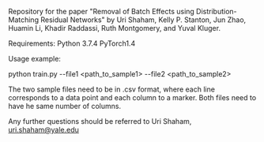 Repository for the paper "Removal of Batch Effects using Distribution-Matching Residual Networks" by Uri Shaham, Kelly P. Stanton, Jun Zhao, Huamin Li, Khadir Raddassi, Ruth Montgomery, and Yuval Kluger.

Requirements:
    Python 3.7.4
    PyTorch1.4
    
Usage example:

python train.py --file1 <path_to_sample1> --file2 <path_to_sample2>

The two sample files need to be in .csv format, where each line corresponds to a data point and each column to a marker. Both files need to have he same number of columns.

Any further questions should be referred to Uri Shaham, uri.shaham@yale.edu
